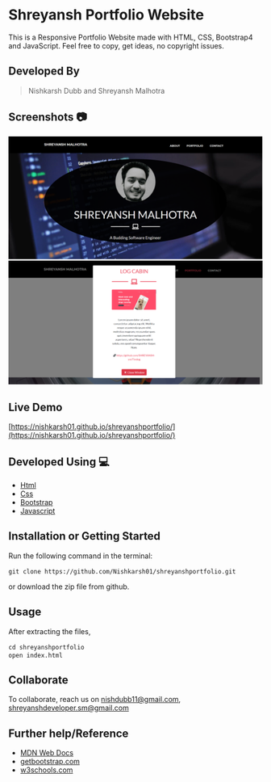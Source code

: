 # Shreyansh Portfolio Website
This is a Responsive Portfolio Website made with HTML, CSS, Bootstrap4 and JavaScript. Feel free to copy, get ideas, no copyright issues. 

## Developed By 
> Nishkarsh Dubb and Shreyansh Malhotra

## Screenshots 📷
![Website Screenshot 1](screenshots/1.png)
![Website Screenshot 2](screenshots/2.png)

## Live Demo 

 [https://nishkarsh01.github.io/shreyanshportfolio/](https://nishkarsh01.github.io/shreyanshportfolio/)

## Developed Using 💻

+ [Html](https://developer.mozilla.org/en-US/docs/Web/HTML)
+ [Css](https://developer.mozilla.org/en-US/docs/Web/CSS)
+ [Bootstrap](https://getbootstrap.com/)
+ [Javascript](https://developer.mozilla.org/en-US/docs/Web/javascript)




## Installation or Getting Started

Run the following command in the terminal:

	git clone https://github.com/Nishkarsh01/shreyanshportfolio.git
or download the zip file from github.
    

## Usage
After extracting the files,

    cd shreyanshportfolio
    open index.html

## Collaborate
To collaborate, reach us on [nishdubb11@gmail.com](), [shreyanshdeveloper.sm@gmail.com]()

## Further help/Reference

+ [MDN Web Docs](https://developer.mozilla.org/en-US/)
+ [getbootstrap.com](https://getbootstrap.com/)
+ [w3schools.com](https://www.w3schools.com/)
    






